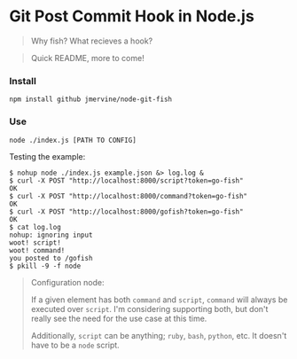 # Git Post Commit Hook in Node.js

> Why fish? What recieves a hook?


> Quick README, more to come!

### Install

```
npm install github jmervine/node-git-fish
```

### Use

```
node ./index.js [PATH TO CONFIG]
```


Testing the example:

```
$ nohup node ./index.js example.json &> log.log &
$ curl -X POST "http://localhost:8000/script?token=go-fish"
OK
$ curl -X POST "http://localhost:8000/command?token=go-fish"
OK
$ curl -X POST "http://localhost:8000/gofish?token=go-fish"
OK
$ cat log.log
nohup: ignoring input
woot! script!
woot! command!
you posted to /gofish
$ pkill -9 -f node
```

> Configuration node:
>
> If a given element has both `command` and `script`, `command` will always be executed over `script`. I'm considering supporting both, but don't really see the need for the use case at this time.
>
> Additionally, `script` can be anything; `ruby`, `bash`, `python`, etc. It doesn't have to be a `node` script.
